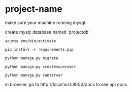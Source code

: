 # project-name

make sure your machine running mysql

create mysql database named 'projectdb'

```
source env/bin/activate

pip install -r requirements.pip

python manage.py migrate

python manage.py createsuperuser

python manage.py runserver
```

in browser, go to http://localhost:8000/docs to see api docs
